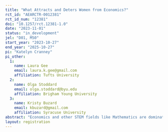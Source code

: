 ```yaml
---
title: "What Attracts and Deters Women from Economics?"
rct_id: "AEARCTR-0012381"
rct_id_num: "12381"
doi: "10.1257/rct.12381-1.0"
date: "2023-11-01"
status: "in_development"
jel: "D01, M50"
start_year: "2023-10-27"
end_year: "2025-10-27"
pi: "Katelyn Cranney"
pi_other:
  1:
    name: Laura Gee
    email: laura.k.gee@gmail.com
    affiliation: Tufts University
  2:
    name: Olga Stoddard
    email: olga.stoddard@byu.edu
    affiliation: Brigham Young University
  3:
    name: Kristy Buzard
    email: kbuzard@gmail.com
    affiliation: Syracuse University
abstract: "Economics and other STEM fields like Mathematics are dominated by men, but research finds that simple low cost informational interventions can impact interest in economics, and that higher-cost mentoring interventions–especially from women–have the potential to attract more women to these fields. By administering information and providing mentor opportunities to women at the early stages of their education, we can increase the number of women in these fields and lessen the gender gap. We propose a multi-step, multi-site, theory informed randomized controlled trial (RCT) designed to increase the presence and success of women throughout the economics discipline while also measuring interest in Mathematics. First, we will administer an incentive-compatible pre-survey to high school and college students investigating what attributes attract women to Economics. This will inform the design of our RCT. Second, we will run a theoretically-informed RCT on college and high school students which randomizes informational interventions that highlight one of the pre-survey informed attributes that attract women to economics (e.g. mentoring). Our theoretical model predicts that by sending both high and low signals about a specific attribute, we can disentangle the effect of beliefs about this attribute versus other deterrents in pushing women away from Economics and Mathematics. Through our collaboration with the respective partners, we will measure self-reported interest in Economics and Mathematics for all of our sample, subsequent course enrollments/grades for those in our college sample as well as interest/completion of a college peer mentoring program. We will concentrate our analysis on measuring interest in courses, majors and minors in both Economics and Mathematics. Third, for those in our college sample who are interested in peer-mentoring, we randomize whether they receive mentoring from a male or female mentor in an important extension of Canaan and Mouganie (2021). "
layout: registration
---
```


